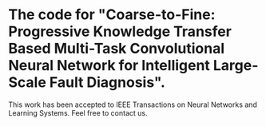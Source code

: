 # The code for "Coarse-to-Fine: Progressive Knowledge Transfer Based Multi-Task Convolutional Neural Network for Intelligent Large-Scale Fault Diagnosis". 
This work has been accepted to IEEE Transactions on Neural Networks and Learning Systems.
Feel free to contact us.
